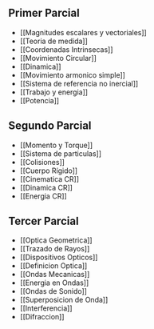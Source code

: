 ## Primer Parcial

- [[Magnitudes escalares y vectoriales]]
- [[Teoria de medida]]
- [[Coordenadas Intrinsecas]]
- [[Movimiento Circular]]
- [[Dinamica]]
- [[Movimiento armonico simple]]
- [[Sistema de referencia no inercial]]
- [[Trabajo y energia]]
- [[Potencia]]

## Segundo Parcial

- [[Momento y Torque]]
- [[Sistema de particulas]]
- [[Colisiones]]
- [[Cuerpo Rígido]]
- [[Cinematica CR]]
- [[Dinamica CR]]
- [[Energia CR]]

## Tercer Parcial

- [[Optica Geometrica]]
- [[Trazado de Rayos]]
- [[Dispositivos Opticos]]
- [[Definicion Optica]]
- [[Ondas Mecanicas]]
- [[Energia en Ondas]]
- [[Ondas de Sonido]]
- [[Superposicion de Onda]]
- [[Interferencia]]
- [[Difraccion]]
